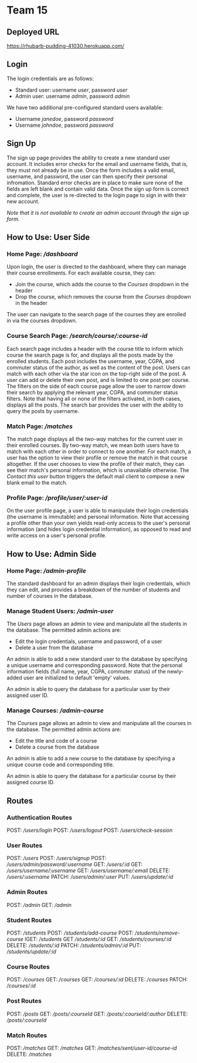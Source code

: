

# Team 15

## Deployed URL

https://rhubarb-pudding-41030.herokuapp.com/

## Login

The login credentials are as follows:

- Standard user: username *user*, password *user*
- Admin user: username *admin*, password *admin*

We have two additional pre-configured standard users available:

- Username *janedoe*, password *password*
- Username *johndoe*, password *password*

## Sign Up

The sign up page provides the ability to create a new standard user account. It includes error checks for the email and username fields, that is, they must not already be in use. Once the form includes a valid email, username, and password, the user can then specify their personal infromation. Standard error checks are in place to make sure none of the fields are left blank and contain valid data. Once the sign up form is correct and complete, the user is re-directed to the login page to sign in with their new account.

*Note that it is not available to create an admin account through the sign up form.*

## How to Use: User Side

### Home Page: */dashboard*

Upon login, the user is directed to the dashboard, where they can manage their course enrollments. For each available course, they can:

- Join the course, which adds the course to the *Courses* dropdown in the header
- Drop the course, which removes the course from the *Courses* dropdown in the header

The user can navigate to the search page of the courses they are enrolled in via the courses dropdown.

### Course Search Page: */search/course/:course-id*

Each search page includes a header with the course title to inform which course the search page is for, and displays all the posts made by the enrolled students. Each post includes the username, year, CGPA, and commuter status of the author, as well as the content of the post. Users can match with each other via the star icon on the top-right side of the post. A user can add or delete their own post, and is limited to one post per course. The filters on the side of each course page allow the user to narrow down their search by applying the relevant year, CGPA, and commuter status filters. Note that having all or none of the filters activated, in both cases, displays all the posts. The search bar provides the user with the ability to query the posts by username.

### Match Page: */matches*

The match page displays all the *two-way* matches for the current user in their enrolled courses. By two-way match, we mean both users have to match with each other in order to connect to one another. For each match, a user has the option to view their profile or remove the match in that course altogether. If the user chooses to view the profile of their match, they can see their match's personal information, which is unavailable otherwise. The *Contact this user* button triggers the default mail client to compose a new blank email to the match.

### Profile Page: */profile/user/:user-id*

On the user profile page, a user is able to manipulate their login credentials (the username is immutable) and personal information. Note that accessing a profile other than your own yields read-only access to the user's personal information (and hides login credential information), as opposed to read and write access on a user's personal profile.

## How to Use: Admin Side

### Home Page: */admin-profile*
The standard dashboard for an admin displays their login credentials, which they can edit, and provides a breakdown of the number of students and number of courses in the database.

### Manage Student Users: */admin-user*

The *Users* page allows an admin to view and manipulate all the students in the database. The permitted admin actions are:

- Edit the login credentials, username and password, of a user
- Delete a user from the database

An admin is able to add a new standard user to the database by specifying a unique username and corresponding password. Note that the personal information fields (full name, year, CGPA, commuter status) of the newly-added user are initialized to default 'empty' values.

An admin is able to query the database for a particular user by their assigned user ID.

### Manage Courses: */admin-course*

The *Courses* page allows an admin to view and manipulate all the courses in the database. The permitted admin actions are:

- Edit the title and code of a course
- Delete a course from the database

An admin is able to add a new course to the database by specifying a unique course code and corresponding title.

An admin is able to query the database for a particular course by their assigned course ID.

## Routes

### Authentication Routes
POST: */users/login*
POST: */users/logout*
POST: */users/check-session*

### User Routes
POST: */users*
POST: */users/signup*
POST: */users/admin/password/:username*
GET: */users/:id*
GET:  */users/username/:username*
GET: */users/username/:email*
DELETE: */users/:username*
PATCH: */users/admin/:user*
PUT: */users/update/:id*

### Admin Routes
POST: */admin*
GET: */admin*

### Student Routes
POST: */students*
POST: */students/add-course*
POST: */students/remove-course*
lGET: */students*
GET */students/:id*
GET: */students/courses/:id*
DELETE: */students/:id*
PATCH: */students/admin/:id*
PUT: */students/update/:id*

### Course Routes
POST: */courses*
GET: */courses*
GET: */courses/:id*
DELETE: */courses*
PATCH: */courses/:id*

### Post Routes
POST: */posts*
GET: */posts/:courseId*
GET: */posts/:courseId/:author*
DELETE: */posts/:courseId*

### Match Routes
POST: */matches*
GET:  */matches*
GET: */matches/sent/user-id/course-id*
DELETE: */matches*